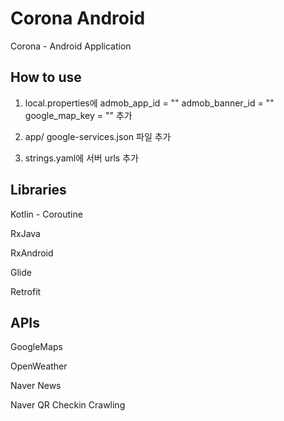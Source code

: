 # Corona Android

Corona - Android Application

## How to use

1. local.properties에 
admob_app_id = ""
admob_banner_id = "" 
google_map_key = ""
추가

2. app/ google-services.json 파일 추가

3. strings.yaml에 서버 urls 추가

## Libraries

Kotlin - Coroutine

RxJava

RxAndroid

Glide

Retrofit

## APIs

GoogleMaps

OpenWeather

Naver News

Naver QR Checkin Crawling